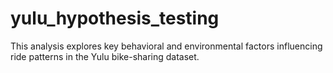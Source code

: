 # yulu_hypothesis_testing
This analysis explores key behavioral and environmental factors influencing ride patterns in the Yulu bike-sharing dataset. 
